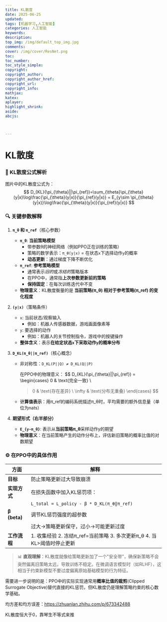 ```yaml
---
title: KL散度
date: 2025-06-25
updated:
tags: [机器学习,人工智能]
categories: 人工智能
keywords:
description:
top_img: /img/default_top_img.jpg
comments:
cover: /img/cover/ResNet.png
toc:
toc_number:
toc_style_simple:
copyright:
copyright_author:
copyright_author_href:
copyright_url:
copyright_info:
mathjax:
katex:
aplayer:
highlight_shrink:
aside:
abcjs:



---
```






# KL散度

### 🧩 KL散度公式解析

图片中的KL散度公式为：
$$
D_{KL}(\pi_{\theta}||\pi_{ref})=\sum_{\theta}\pi_{\theta}(y|x)\log\frac{\pi_{\theta}(y|x)}{\pi_{ref}(y|x)} = E_{y\sim \pi_{\theta}(y|x)}\log\frac{\pi_{\theta}(y|x)}{\pi_{ref}(y|x)}
$$


### 🔍 关键参数解释

1. **`π_θ` 和 `π_ref`**（核心参数）

   - **`π_θ`**: **当前策略模型**
     - 带参数θ的神经网络（例如PPO正在训练的策略）
     - 策略的数学表示：`π_θ(y|x)` = 在状态`x`下选择动作`y`的概率
     - **动态更新**：通过梯度下降不断优化
   - **`π_ref`**: **参考策略模型**
     - 通常表示*旧的*或*冻结的*策略版本
     - 在PPO中，通常指**上次参数更新前的策略**
     - **保持固定**：在每次训练迭代中不变
   - **物理意义**：KL散度衡量的是 **当前策略(π_θ) 相对于参考策略(π_ref) 的变化程度**

2. **`(y|x)`**（策略条件）

   - `x`: 当前状态/观察输入
     - 例如：机器人传感器数据，游戏画面像素等
   - `y`: 要选择的动作
     - 例如：机器人的关节控制指令，游戏中的按键操作
   - **整体含义**：表示**在给定状态`x`下采取动作`y`的概率分布**

3. **`D_KL(π_θ||π_ref)`**（核心概念）

   - 非对称性：`D_KL(P||Q) ≠ D_KL(Q||P)`

     在PPO中的物理意义：
     $$
     D_{KL}(\pi_{\theta}||\pi_{ref}) = \begin{cases} 
      0 & \text{完全一致} \\
      >0 & \text{存在差异} \\
      \infty & \text{分布无重叠}
     \end{cases}
     $$

   - **计算值表示**：用π_ref的编码系统描述π_θ时，平均需要的额外信息量（单位为nats）

4. **期望形式（右半部分）**

   - **`E_{y∼π_θ}`**: 表示从**当前策略π_θ**采样动作y的期望
   - **物理意义**：在当前策略产生的动作分布上，评估新旧策略的概率比值的对数期望

### ⚙️ 在PPO中的具体作用

| 方面         | 解释                                                         |
| ------------ | ------------------------------------------------------------ |
| **目标**     | 防止策略更新过大导致崩溃                                     |
| **实现方式** | 在损失函数中加入KL惩罚项：                                   |
|              | `L_total = L_policy - β * D_KL(π_θ‖π_ref)`                   |
| **β (beta)** | 调节KL惩罚强度的超参数                                       |
|              | 过大→策略更新保守，过小→可能更新过度                         |
| **工作流程** | 1. 收集经验 2. 冻结π_ref=当前策略 3. 多次更新π_θ 4. 当KL>阈值时停止更新 |

> 📊 **直观理解**：KL散度就像给策略更新加了一个"安全带"，确保新策略不会突然偏离旧策略太远，导致训练不稳定。在微调语言模型时（如RLHF），这相当于约束新模型不要过度偏离原始基础模型的行为特征。

需要进一步说明的是：PPO中的实际实现通常用**概率比值的裁剪**(Clipped Surrogate Objective)替代直接的KL惩罚，但KL散度仍是理解策略约束的核心数学基础。







均方差和均方误差：https://zhuanlan.zhihu.com/p/673342488

KL散度恒大于0，靠琴生不等式来推